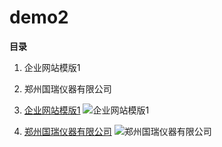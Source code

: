# demo2

**目录**

1. 企业网站模版1

2. 郑州国瑞仪器有限公司


1. [企业网站模版1](https://rawgit.com/elmaka/demo2/master/demo2/wangye.html)
![企业网站模版1](https://rawgit.com/elmaka/demo2/master/demo2/index.jpg)

2. [郑州国瑞仪器有限公司](https://rawgit.com/elmaka/demo2/master/demo3/zhenzhou.html)
![郑州国瑞仪器有限公司](https://rawgit.com/elmaka/demo2/master/demo3/demo3.jpg)
